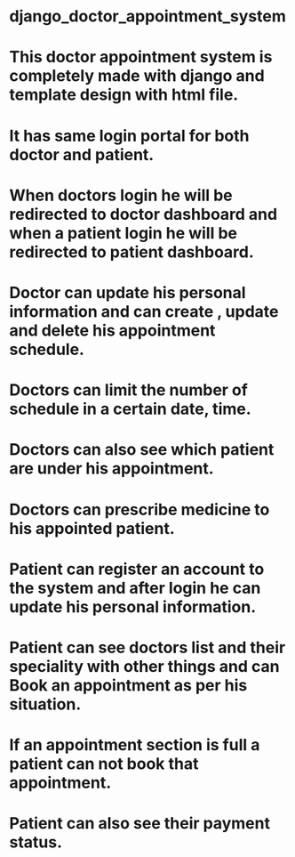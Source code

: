 # django_doctor_appointment_system

# This doctor appointment system is completely made with django and template design with html file.

# It has same login portal for both doctor and patient.

# When doctors login he will be redirected to doctor dashboard and when a patient login he will be redirected to patient dashboard.

# Doctor can update his personal information and can create , update and delete his appointment schedule. 
# Doctors can limit the number of schedule in a certain date, time.
# Doctors can also see which patient are under his appointment.
# Doctors can prescribe medicine to his appointed patient.

# Patient can register an account to the system and after login he can update his personal information.
# Patient can see doctors list and their speciality with other things and can Book an appointment as per his situation.
# If an appointment section is full a patient can not book that appointment.
# Patient can also see their payment status.
